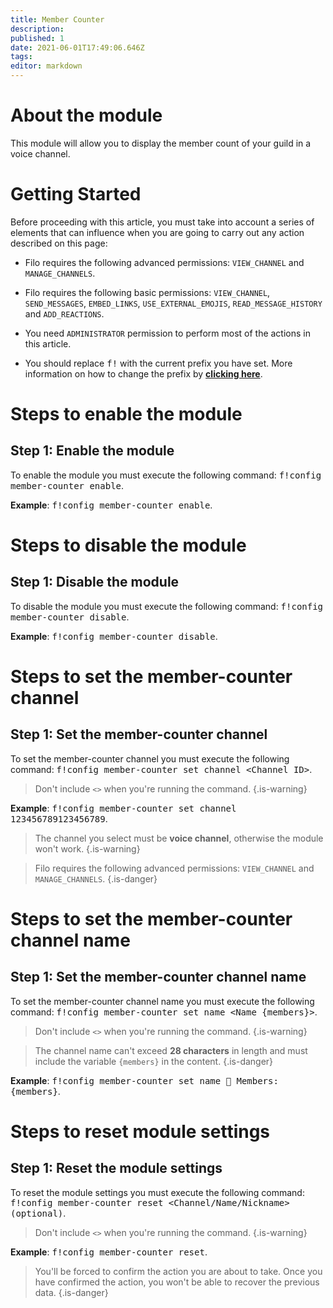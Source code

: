 ```yaml
---
title: Member Counter
description:
published: 1
date: 2021-06-01T17:49:06.646Z
tags:
editor: markdown
---
```


# About the module

This module will allow you to display the member count of your guild in a voice channel.

# Getting Started

Before proceeding with this article, you must take into account a series of elements that can influence when you are going to carry out any action described on this page:

- Filo requires the following advanced permissions: ``VIEW_CHANNEL`` and ``MANAGE_CHANNELS``.

- Filo requires the following basic permissions: ``VIEW_CHANNEL``, ``SEND_MESSAGES``, ``EMBED_LINKS``, ``USE_EXTERNAL_EMOJIS``, ``READ_MESSAGE_HISTORY`` and ``ADD_REACTIONS``.

- You need ``ADMINISTRATOR`` permission to perform most of the actions in this article.

- You should replace <kbd>f!</kbd> with the current prefix you have set. More information on how to change the prefix by **[clicking here](en/modules/prefix)**.

# Steps to enable the module

## **Step 1**: Enable the module

To enable the module you must execute the following command: <kbd>f!config member-counter enable</kbd>.

**Example**: <kbd>f!config member-counter enable</kbd>.

# Steps to disable the module

## **Step 1**: Disable the module

To disable the module you must execute the following command: <kbd>f!config member-counter disable</kbd>.

**Example**: <kbd>f!config member-counter disable</kbd>.

# Steps to set the member-counter channel

## **Step 1**: Set the member-counter channel

To set the member-counter channel you must execute the following command: <kbd>f!config member-counter set channel \<Channel ID></kbd>.

> Don't include ``<>`` when you're running the command.
{.is-warning}

**Example**: <kbd>f!config member-counter set channel 123456789123456789</kbd>.

> The channel you select must be **voice channel**, otherwise the module won't work.
{.is-warning}

> Filo requires the following advanced permissions: ``VIEW_CHANNEL`` and ``MANAGE_CHANNELS``.
{.is-danger}

# Steps to set the member-counter channel name

## **Step 1**: Set the member-counter channel name

To set the member-counter channel name you must execute the following command: <kbd>f!config member-counter set name \<Name {members}></kbd>.

> Don't include ``<>`` when you're running the command.
{.is-warning}

> The channel name can't exceed **28 characters** in length and must include the variable `{members}` in the content.
{.is-danger}

**Example**: <kbd>f!config member-counter set name 👥 Members: {members}</kbd>.

# Steps to reset module settings

## **Step 1**: Reset the module settings

To reset the module settings you must execute the following command: <kbd>f!config member-counter reset \<Channel/Name/Nickname> (optional)</kbd>.

> Don't include ``<>`` when you're running the command.
{.is-warning}

**Example**: <kbd>f!config member-counter reset</kbd>.

> You'll be forced to confirm the action you are about to take. Once you have confirmed the action, you won't be able to recover the previous data.
{.is-danger}

